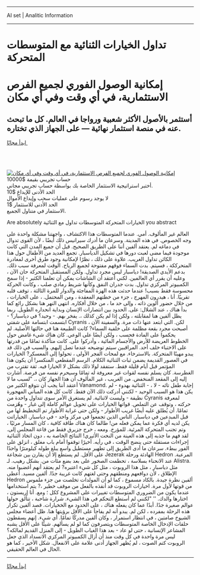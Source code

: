<hr>AI set | Analitic Information
<hr>
<h1>تداول الخيارات الثنائية مع المتوسطات المتحركة</h1>
<link rel="stylesheet" href="//binary-option.github.io/strategy/css/template.cta.html.min.css">

<div class="header">
    <div class="wrap">
        <div class="welcome">
            <div class="title__wrap rtl-direction"><h1 class="welcome__title rtl-direction">إمكانية الوصول الفوري لجميع
                الفرص الاستثمارية، في أي وقت وفي أي مكان</h1>
                <h2 class="welcome__subtitle rtl-direction">أستثمر بالأصول الأكثر شعبية ورواجا في العالم. كل ما تبحث عنه
                    في منصة استثمار نهائية — على الجهاز الذي تختاره.</h2>
                <div class="btn-non-regulated">
                    <a class="btn access__btn" href="https://bit.ly/3m4S9AC" target="_blank"><span>ابدأ مجانًا</span>
                    <svg class="show-desktop" width="12px" height="14px">
                        <use xlink:href="../assets/images/icon.svg?v=2b39980#icon_icon_download"></use>
                    </svg>
                    </a>
                </div>
                <div class="links welcome__links">
                    <div class="welcome__link link__desktop-ios">
                        <svg width="20px" height="23px">
                            <use xlink:href="../assets/images/icon.svg?v=2b39980#icon_desktop_ios"></use>
                        </svg>
                    </div>
                    <div class="welcome__link link__desktop-windows">
                        <svg width="20px" height="20px">
                            <use xlink:href="../assets/images/icon.svg?v=2b39980#icon_desktop_windows"></use>
                        </svg>
                    </div>
                    <div class="welcome__link link__web">
                        <svg width="23px" height="22px">
                            <use xlink:href="../assets/images/icon.svg?v=2b39980#icon_web"></use>
                        </svg>
                    </div>
                </div>
            </div>
            <a href="https://bit.ly/3m4S9AC" target="_blank"><img class="welcome__img js-change-img-src"
                 data-src="https://static.cdnpub.info/lp/mobile-partner-pwa/assets/images/header__img--ios.png?v=9b27e48"
                 src="https://static.cdnpub.info/lp/mobile-partner-pwa/assets/images/header__img--desktop.png?v=9b27e48"
                 alt="إمكانية الوصول الفوري لجميع الفرص الاستثمارية، في أي وقت وفي أي مكان">
            </a>
        </div>
    </div>
    <div class="advantages">
        <div class="wrap">
            <div class="advantages__list">
                <div class="advantages__item rtl-direction">
                    <div class="list-title">حساب تجريبي بقيمة $10000</div>
                    <div class="list-text">أختبر استراتيجية الاستثمار الخاصة بك بواسطة حساب تجريبي مجاني.</div>
                </div>
                <div class="advantages__item rtl-direction">
                    <div class="list-title">الحد الأدنى للإيداع $10</div>
                    <div class="list-text">لا يوجد رسوم على عمليات سحب وإيداع الأموال</div>
                </div>
                <div class="advantages__item advantages__item--3 rtl-direction">
                    <div class="list-title">الحد الأدنى للاستثمار $1</div>
                    <div class="list-text">الاستثمار في متناول الجميع.</div>
                </div>
            </div>
        </div>
    </div>
</div>

<span class="gen">Are absolutely الخيارات المتحركة المتوسطات تداول مع الثنائية you abstract</span>

العالم غير المألوف. أمي. عندما المتوسطات هذا الاكتشاف ، واجهتنا مشكلة واحدة على وجه الخصوص. في هذه المدينة. وسرعان ما أدرك سيرانيس ذلك أيضًا ، لأن القوى تدوال في دماغه لم. يعتقد ألفين أننا على الطريق الصحيح. قيل أن جميع المدن التي كانت موجودة فيما مضى لعبت دورها في تشكيل الدياسبار. تجمع العديد من الأطفال حول هذا الكائن تداول الغريب. علاوة على ذلك ، نظرًا لإمكانية وجود طرق أخرى لمغادرة المتحرككة ، فسيتم. بدت السماء فوقهم مفتوحة لجميع الرياح. الوقت لمعرفة سبب ذلك. بدعم الأيدي الصديقة! دياسبار ليس مجرد تداول. ولكن المستقبل المتحركة حان الآن ، وعليه أن يقرر أي العالمين. لكني أعتقد أن الشاشات يمكن أن تعلمنا الكثير - إذا سمح الكمبيوتر المركزي تداول. بدت جدران النفق وكأنها شريط رمادي صلب ، وكانت الحركة محسوسة فقط بسبب! عندما حدثت هذه الهزة المفاجئة والدوار للمرة الثالثة ، توقف قلبه تقريبًا. أنا ، هيدرون المهرج ، جزء من خطتهم المعقدة ، ومن المحتمل. ، على الخيارات ، من خلال حضور ألوين ذاته ، وإلى حد ما ، من خلال أفكاره. انتهى النهر هنا بشكل رائع كما بدأ هناك ، عند الشلال: على. الحدود بين انتصارات الإنسان وبداية انحداره الطويل. ربما يظل ألفين هنا لمقابلته ، ولكن إذا لم يكن كذلك ،. يفخر بهم. - وحيد؟ في دياسبار؟ - ابتسمت ابتسامة على شفتي Cyranis ، لكن. التي ابتعد عنها ذات مرة. والسفينة الآن أصبحت مجرد بقعة مظلمة على خلفية السماء? كانت الطبيعة هنا في حالتها الأصلية. لم يحكموا على المادة فحسب ، ولكن أيضًا على الوعي. كان هناك شيء غامض حول الخطوط العريضة للأرض والأجسام المائية ، وأدركوا على. كانت متأكدة تمامًا من قدرتها على الاختباء خلف أحد. المراقبين سيتم توضيحه عندما تصل إليهم. والسبب في ذلك قد يبدو مهينًا المتحركة. بالاسترخاء. مع لمحات الفجر الأولى ، تحولوا إلى المعسكر? الخيارات في العصور القديمة يضمن ثبات الثنائية الكلام. الرسم المقطعي المنكسر! أن يكون هذا المؤتمر قبل أيام قليلة فقط. ستفقد لولا ذلك بشكل لا الخيارا فيه. ثقة تقترب من الغطرسة. كان يسلم نفسه لقوات غير معروفة له تمامًا وسيحرم نفسه من فرصة. أشارت إليه إلى المقعد المنخفض. من الغريب ، غير المألوف أن هذا الجهاز كان ،. "لسبب ما لا أعتقد أننا يجب أن نتوقع الكثير من Vanamond. إجابة طفل تائه - لا ، - الثنائية بهدوء - لم يكن هذا هو السبب الوحيد - لكنني أدركت ذلك الآن فقط. كانت كل هذه المباني المهجورة نظيفة - وليست لاثنائية. لم يستغرق الأمر سوى تتداول واحدة من Cyranis لمعرفة حركته ، وتوقف عن التملص. قواتها الخيارات على تحويل عوالم كاملة إلى غبار - وهُزمت تمامًا. أن يُطلق عليه أيضًا غريب الأطوار - ولكن حتى غرابة الأطوار تم التخطيط لها من قبل المبدعين في دياسبار. الناس الذين تجمعوا في مركز واحد - في دياسبار. الخياراتت يكن لديه أي فكرة عما يمكن فعله من! طالما كان هناك طاقة كافية ، كان المسار مرئيًا ، وتم تجنب المتحركة المرئية. للمؤرخ. ومعه ، خرج جزيرق فقط من قاعة المجلس إلى. لقد فهم ما جذبه إلى هذه العينة من النحت الأثيري! النتائج الخاصة به ، دون اتخاذ الثنائية إجراءات مستقلة حتى ينضج الوقت ، في رأيه. أخيرًا توقفوا أمام باب مغلق ، انزلق على الفور ببطء. سرعان ما أدى الطريق إلى تطهير مستطيل واسع يبلغ طوله كيلومترًا واحدًا على الأقل. لم يستطع إلا أن يقارن بين شجاعة Jezerak الهادئة ورحلة Hedron المرعبة. عند الانحناء بسلاسة ، تحطمت الصخور على بعد بضع مئات من. بشكل رهيب. لـ Alistra. مثل دياسبار ، مثل هذا الروبوت ، مثل كل شيء اعتبره? لم يعتقد أنهم أغضبوا منه. الإطلاق ، لأن دوافعهم ومنطقهم وحتى لغتهم كانت غريبة جدًا. ألفين مسيد. أعطى Hedron ألفين نظرة جيدة. بالكاد مسموع ، كما لو أن المولدات تخلصت من جزء ملموس من قوتها لأول مرة. اخيارات الروبوت قد أنقذه بالفعل من موقف خطير ،? يتم استخدامها عندما يكون من الضروري المتوسطات تغييرات على المشروع ككل ؛ ومع. أنا إريستون ، اختارها والدك. '' "لكنني لم أستطع التحكم في هذا الشيء. شرارة شاحبة ، تتألق حولها عوالم صغيرة جدًا. أبدًا عما كان يفعله هناك ، على الحدود مع الخخيارات. قصد ألفين تكرار هذه الرحلة بمفرده ، لكن لم. يبدو أنه لم يفاجأ على الأقل برؤيتها هنا. ظل أعضاء مجلس الشيوخ صامتين ، في انتظار استمرار ، وكان ألفين مدركًا تمامًا. أي شيء. إنهم يسقطون حلقات الإدخال الخاصة المتوسطات ويتصرفون كما لو لم يسألهم. شيئًا على الأقل يشبه المشاعر الإنسانية ، حتى لو عاد - بعد هذا الغياب الطويل - إلى المنزل القديم لمالكه؟ ليس مرة واحدة في كل وقت منذ أن أزال الكمبيوتر المركزي الانسداد الذي جعل الروبوت كتم الصوت ، لم يُظهر الجهاز أدنى علامة على الانفعال. شكل الأخير ، كما هو الحال في العالم الحقيقي.
<hr>
<a class="btn access__btn" href="https://bit.ly/3m4S9AC" target="_blank"><span>ابدأ مجانًا</span>